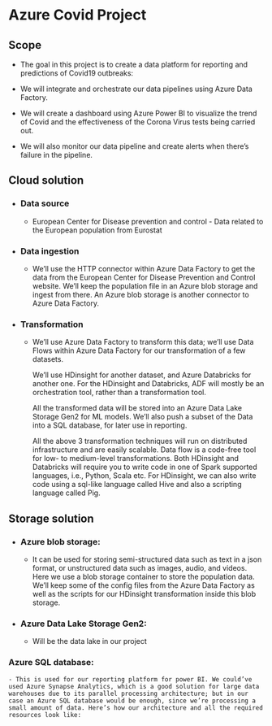# Azure Covid Project

## Scope 

- The goal in this project is to create a data platform for reporting and predictions of Covid19 outbreaks: 

- We will integrate and orchestrate our data pipelines using Azure Data Factory. 

- We will create a dashboard using Azure Power BI to visualize the trend of Covid and the effectiveness of the Corona Virus tests being carried out. 

- We will also monitor our data pipeline and create alerts when there’s failure in the pipeline. 

## Cloud solution

- ### Data source
    - European Center for Disease prevention and control - Data related to the European population from Eurostat

- ### Data ingestion
    - We’ll use the HTTP connector within Azure Data Factory to get the data from the European Center for Disease Prevention and Control website. We’ll keep the population file in an Azure blob storage and ingest from there. An Azure blob storage is another connector to Azure Data Factory. 

- ### Transformation 

    - We’ll use Azure Data Factory to transform this data; we’ll use Data Flows within Azure Data Factory for our transformation of a few datasets.

      We’ll use HDinsight for another dataset, and Azure Databricks for another one. For the HDinsight and Databricks, ADF will mostly be an orchestration tool, rather than a transformation tool. 

      All the transformed data will be stored into an Azure Data Lake Storage Gen2 for ML models. We’ll also push a subset of the Data into a SQL database, for later use in reporting. 

      All the above 3 transformation techniques will run on distributed infrastructure and are easily scalable. Data flow is a code-free tool for low- to medium-level transformations. Both HDinsight and Databricks will require you to write code in one of Spark supported languages, i.e., Python, Scala etc. For HDinsight, we can also write code using a sql-like language called Hive and also a scripting language called Pig. 


## Storage solution

- ### Azure blob storage:
    - It can be used for storing semi-structured data such as text in a json format, or unstructured data such as images, audio, and videos. Here we  use a blob storage container to store the population data. We’ll keep some of the config files from the Azure Data Factory as well as the scripts for our HDinsight transformation inside this blob storage.

- ### Azure Data Lake Storage Gen2:
    - Will be the data lake in our project

### Azure SQL database:
    - This is used for our reporting platform for power BI. We could’ve used Azure Synapse Analytics, which is a good solution for large data warehouses due to its parallel processing architecture; but in our case an Azure SQL database would be enough, since we’re processing a small amount of data. Here’s how our architecture and all the required resources look like: 
